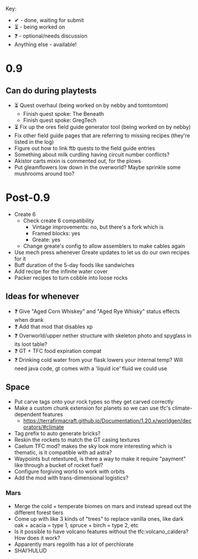 Key: 
- ✔ - done, waiting for submit
- ⏳ - being worked on
- ❓ - optional/needs discussion
- Anything else - available!

# 0.9

## Can do during playtests
- ⏳ Quest overhaul (being worked on by nebby and tomtomtom)
	- Finish quest spoke: The Beneath
	- Finish quest spoke: GregTech
- ⏳ Fix up the ores field guide generator tool (being worked on by nebby)
- Fix other field guide pages that are referring to missing recipes (they're listed in the log)
- Figure out how to link ftb quests to the field guide entries
- Something about milk curdling having circuit number conflicts?
- Akistor carts mixin is commented out, for the plows
- Put gleamflowers low down in the overworld? Maybe sprinkle some mushrooms around too?
  
# Post-0.9
- Create 6
	- Check create 6 compatibility
		- Vintage improvements: no, but there's a fork which is
		- Framed blocks: yes
		- Greate: yes
	- Change greate's config to allow assemblers to make cables again
- Use mech press whenever Greate updates to let us do our own recipes for it
- Buff duration of the 5-day foods like sandwiches
- Add recipe for the infinite water cover
- Packer recipes to turn cobble into loose rocks

## Ideas for whenever
- ❓ Give "Aged Corn Whiskey" and "Aged Rye Whisky" status effects when drank
- ❓ Add that mod that disables xp
- ❓ Overworld/upper nether structure with skeleton photo and spyglass in its loot table?
- ❓ GT + TFC food expiration compat
- ❓ Drinking cold water from your flask lowers your internal temp? Will need java code, gt comes with a 'liquid ice' fluid we could use

## Space
- Put carve tags onto your rock types so they get carved correctly
- Make a custom chunk extension for planets so we can use tfc's climate-dependent features
	- https://terrafirmacraft.github.io/Documentation/1.20.x/worldgen/decorators/#climate
- Tag prefix to auto generate bricks?
- Reskin the rockets to match the GT casing textures
- Caelum TFC mod? makes the sky look more interesting which is thematic, is it compatible with ad astra?
- Waypoints but retextured, is there a way to make it require "payment" like through a bucket of rocket fuel?
- Configure forgiving world to work with orbits
- Add the mod with trans-dimensional logistics?

### Mars
- Merge the cold + temperate biomes on mars and instead spread out the different forest tiers
- Come up with like 3 kinds of "trees" to replace vanilla ones, like dark oak + acacia = type 1, spruce + birch = type 2, etc
- Is it possible to have volcano features without the tfc:volcano_caldera? How does it work?
- Apparently mars regolith has a lot of perchlorate
- SHAI'HULUD
